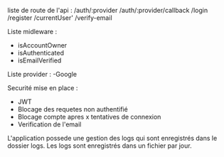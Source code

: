 liste de route de l'api :
/auth/:provider
/auth/:provider/callback
/login
/register
/currentUser'
/verify-email

Liste midleware :
- isAccountOwner
- isAuthenticated
- isEmailVerified


Liste provider :
-Google

Securité mise en place :
- JWT
- Blocage des requetes non authentifié
- Blocage compte apres x tentatives de connexion
- Verification de l'email

L'application possede une gestion des logs qui sont enregistrés dans le dossier logs.
Les logs sont enregistrés dans un fichier par jour.